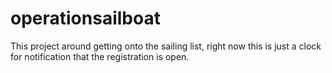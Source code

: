 # operationsailboat
This project around getting onto the sailing list, right now this is just a clock for notification that the registration is open.
